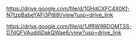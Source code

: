 https://drive.google.com/file/d/1GHdCXFC4X0Kf-N7tzpBabeYAFj3PI88I/view?usp=drive_link 


https://drive.google.com/file/d/1JfRW9RDOMTSS-D7dQFVAuddjDakQWae6/view?usp=drive_link
